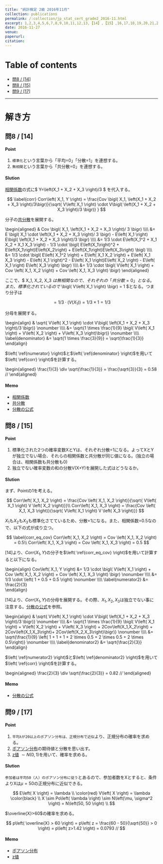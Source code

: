 ```yaml
---
title: "統計検定 2級 2016年11月"
collection: publications
permalink: /:collection/jp_stat_cert_grade2_2016-11.html
excerpt: 1,2,3,4,5,6,7,8,9,10,11,12,13,【14】,【15】,16,17,18,19,20,21,22,23,24,25,26,27,28,29,30,31,32,33,34,35 /【】は記載あり。
date: 2016-11-27
venue:
paperurl:
citation:
---
```


# Table of contents
- [問8 / [14]](#%e5%95%8f8--14)
- [問8 / [15]](#%e5%95%8f8--15)
- [問9 / [17]](#%e5%95%8f9--17)

-------------------------
# 解き方

問8 / [14]
---
#### Point
  1. ```標準化```という言葉から「平均=0」「分散=1」を連想する。
  2. ```無相関```という言葉から「共分散=0」を連想する。

#### Slution
[相関係数](basic_formulas.html#correlation_coefficient)の式に$ Y=\left(X_1 + X_2 + X_3 \right)/3 $ を代入する。

$$
  \label{corr}
  Corr\left( X_1, Y \right) = \frac{Cov \bigl( X_1, \left(X_1 + X_2 + X_3 \right)/3\bigr)}{\sqrt{ V\left( X_1 \right) \cdot  V\bigl( \left(X_1 + X_2 + X_3 \right)/3 \bigr)} }
$$

分子の[共分散](basic_formulas.html#covariance)を展開する。

\begin{aligned}
    & Cov \bigl( X_1, \left(X_1 + X_2 + X_3 \right)/ 3 \bigr) \\\\\\\\
    &= E \bigl( X_1 \cdot \left(X_1 + X_2 + X_3 \right)/ 3 \bigr) - E\left( X_1 \right) E\bigl( \left(X_1 + X_2 + X_3 \right)/3 \bigr) \\\\\\\\
    &= 1/3 \cdot E\left(X_1^2 + X_1 X_2 + X_1 X_3 \right) - 1/3 \cdot \bigl( E\left(X_1\right)^2 + E\left(X_1\right)E\left(X_2\right) + E\left(X_1\right)E\left(X_3\right) \bigl) \\\\\\\\
    &= 1/3 \cdot \bigl( E\left( X_1^2 \right) + E\left( X_1 X_2 \right) + E\left( X_1 X_3 \right) - E\left( X_1 \right)^2 - E\left( X_1 \right)E\left( X_2 \right) - E\left( X_1 \right) E\left( X_3 \right) \bigr) \\\\\\\\
    &= 1/3 \cdot \bigl( V\left( X_1 \right) + Cov \left( X_1, X_2 \right) + Cov \left( X_1, X_3 \right) \bigr) 
\end{aligned}

ここで、$ X_1, X_2, X_3 $は無相関なので、それぞれの「共分散=0」となる。また、標準化されているので$ \bigl( V\left( X_1 \right) \bigr) = 1 $となる。つまり分子は

$$
  \label{numerator}
  = 1/3 \cdot \bigl( V\left( X_1 \right) \bigr) = 1/3 \times 1 = 1/3
$$

分母を展開する。

\begin{align}
  & \sqrt{ V\left( X_1 \right) \cdot  V\bigl( \left(X_1 + X_2 + X_3 \right)/3 \bigr)} \nonumber \\\\\\\\
  &= \sqrt{1 \times \frac{1}{9} \bigl( V\left( X_1 \right) + V\left( X_2 \right) + V\left( X_3 \right)\bigr)} \nonumber \\\\\\\\
  \label{denominator}
  &= \sqrt{1 \times \frac{3}{9}} = \sqrt{\frac{1}{3}}
\end{align}

$\left( \ref{numerator} \right)$と$\left( \ref{denominator} \right)$を用いて$\left( \ref{corr} \right)$を計算する。

\begin{aligned}
  \frac{1}{3} \div \sqrt{\frac{1}{3}} = \frac{\sqrt{3}}{3} = 0.58 //
\end{aligned}

#### Memo

  - [相関係数](basic_formulas.html#correlation_coefficient)
  - [共分散](basic_formulas.html#covariance)
  - [分散の公式](basic_formulas.html#formula_for_variance)


問8 / [15]
---
#### Point

  1. 標準化された2つの確率変数XとYは、それぞれ分散=1になる。よってXとYが独立でない場合、それらの相関係数と共分散が同じ値になる。(独立の場合は、相関係数も共分散も0)
  2. 独立でない確率変数の和の分散V(X+Y)を展開した式はどうなるか。 

#### Slution
まず、Pointの1を考える。

$$
  Corr\left( X_1, X_2 \right) = \frac{Cov \left( X_1, X_2 \right)}{\sqrt{ V\left( X_1 \right) V \left( X_2 \right)}}\\
  Corr\left( X_1, X_3 \right) = \frac{Cov \left( X_1, X_3 \right)}{\sqrt{ V\left( X_1 \right) V \left( X_3 \right)}}
$$

$X_1$も$X_2$も$X_3$も標準化さてているため、分散=1になる。また、相関係数=0.5なので、以下の式が成り立つ。

$$
  \label{corr_eq_cov}
  Corr\left( X_1, X_2 \right) = Cov \left( X_1, X_2 \right) = 0.5\\
  Corr\left( X_1, X_3 \right) = Cov \left( X_1, X_3 \right) = 0.5
$$

[14]より、$Corr\left( X_1, Y \right)$の分子を$\left( \ref{corr_eq_cov} \right)$を用いて計算すると以下になる。

\begin{align}
  Cov\left( X_1, Y \right) &= 1/3 \cdot \bigl( V\left( X_1 \right) + Cov \left( X_1, X_2 \right) + Cov \left( X_1, X_3 \right) \bigr) \nonumber \\\\\\\\
  &= 1/3 \cdot \left( 1 + 0.5 + 0.5 \right) \nonumber \\\\\\\\
  \label{numerator2}
  &= \frac{2}{3}  
\end{align}

[14]より、$Corr\left( X_1, Y \right)$の分母を展開する。その際、$X_1,X_2,X_3$は独立でない事に注意する。[分散の公式](basic_formulas.html#formula_for_variance)を参照。

\begin{align}
  & \sqrt{ V\left( X_1 \right) \cdot  V\bigl( \left(X_1 + X_2 + X_3 \right)/3 \bigr)} \nonumber \\\\\\\\
  &= \sqrt{1 \times \frac{1}{9} \bigl( V\left( X_1 \right) + V\left( X_2 \right) + V\left( X_3 \right) + 2Cov\left(X_1,X_2\right) + 2Cov\left(X_1,X_3\right)+ 2Cov\left(X_2,X_3\right)\bigr)} \nonumber \\\\\\\\
  &= \sqrt{\frac{1}{9} \left( 1 + 1 + 1 + 2 \times 0.5 + 2 \times 0.5 + 2 \times 0.5\right)} \nonumber \\\\\\\\
  \label{denominator2}
  &= \sqrt{\frac{2}{3}}
\end{align}


$\left( \ref{numerator2} \right)$と$\left( \ref{denominator2} \right)$を用いて$\left( \ref{corr} \right)$を計算する。

\begin{aligned}
  \frac{2}{3} \div \sqrt{\frac{2}{3}} = 0.82 //
\end{aligned}

#### Memo
  - [分散の公式](basic_formulas.html#formula_for_variance)


問9 / [17]
---
#### Point

  1. ```平均λが20以上のポアソン分布は、正規分布で近似```より、正規分布の確率を求める。
  2. [ポアソン分布](probability_distribution.html#poisson)の期待値と分散を思い出す。
  3. [z値](probability_distribution.html#zscore) $\sim N\left(0,1\right)$を用いて、確率を求める。


#### Slution

```参加者は平均50（人）のポアソン分布に従う```とあるので、参加者数をXとすると、条件よりXは$\mu=50$の正規分布に近似できる。  

$$
  E\left( X \right) = \lambda \\
  \color{red} V\left( X \right) = \lambda \color{black} \\
   X \sim Po\left( \lambda \right) \sim N\left(\mu, \sigma^2 \right) = N\left(50, 50 \right) \\
$$

$\overline{X}>60$の確率を求める。

$$
  p\left( \overline{X} > 60 \right) = p\left( z = \frac{60 - 50}{\sqrt{50}} > 0 \right) = p\left( z>1.42 \right) = 0.0793 //
$$

#### Memo
  - [ポアソン分布](probability_distribution.html#poisson)
  - [z値](probability_distribution.html#zscore) 
